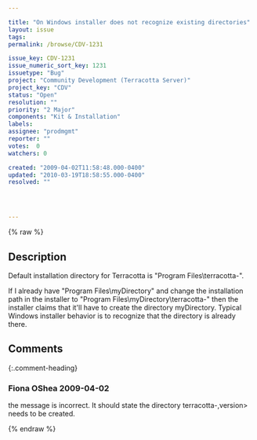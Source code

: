 ```yaml
---

title: "On Windows installer does not recognize existing directories"
layout: issue
tags: 
permalink: /browse/CDV-1231

issue_key: CDV-1231
issue_numeric_sort_key: 1231
issuetype: "Bug"
project: "Community Development (Terracotta Server)"
project_key: "CDV"
status: "Open"
resolution: ""
priority: "2 Major"
components: "Kit & Installation"
labels: 
assignee: "prodmgmt"
reporter: ""
votes:  0
watchers: 0

created: "2009-04-02T11:58:48.000-0400"
updated: "2010-03-19T18:58:55.000-0400"
resolved: ""




---
```


{% raw %}

## Description

<div markdown="1" class="description">

Default installation directory for Terracotta is "Program Files\terracotta-<version>".

If I already have "Program Files\myDirectory" and change the installation path in the installer to "Program Files\myDirectory\terracotta-<version>" then the installer claims that it'll have to create the directory myDirectory. Typical Windows installer behavior is to recognize that the directory is already there.

</div>

## Comments


{:.comment-heading}
### **Fiona OShea** <span class="date">2009-04-02</span>

<div markdown="1" class="comment">

 the message is incorrect. It should state the directory terracotta-,version> needs to be created.

</div>



{% endraw %}
